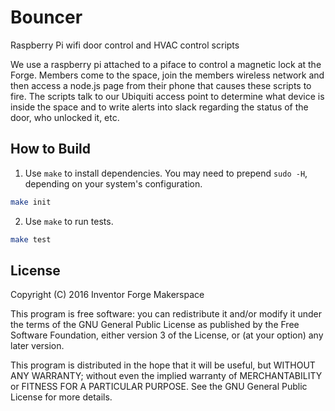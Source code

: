 # Bouncer
Raspberry Pi wifi door control and HVAC control scripts

We use a raspberry pi attached to a piface to control a magnetic lock at the Forge.  Members come to the space, join the members wireless network and then access a node.js page from their phone that causes these scripts to fire.  The scripts talk to our Ubiquiti access point to determine what device is inside the space and to write alerts into slack regarding the status of the door, who unlocked it, etc. 

## How to Build

1. Use `make` to install dependencies. You may need to prepend `sudo -H`, depending on your system's configuration.

```sh
make init
```

2. Use `make` to run tests.

```sh
make test
```

## License

Copyright (C) 2016 Inventor Forge Makerspace

This program is free software: you can redistribute it and/or modify
it under the terms of the GNU General Public License as published by
the Free Software Foundation, either version 3 of the License, or
(at your option) any later version.

This program is distributed in the hope that it will be useful,
but WITHOUT ANY WARRANTY; without even the implied warranty of
MERCHANTABILITY or FITNESS FOR A PARTICULAR PURPOSE.  See the
GNU General Public License for more details.

